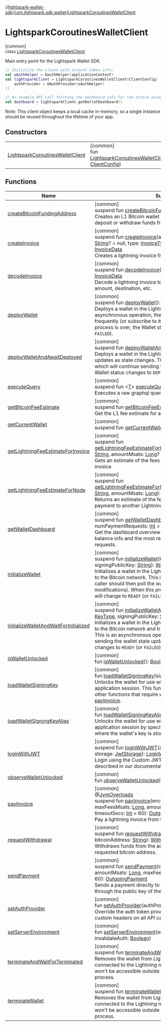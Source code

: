 //[lightspark-wallet-sdk](../../../index.md)/[com.lightspark.sdk.wallet](../index.md)/[LightsparkCoroutinesWalletClient](index.md)

# LightsparkCoroutinesWalletClient

[common]\
class [LightsparkCoroutinesWalletClient](index.md)

Main entry point for the Lightspark Wallet SDK.

```kotlin
// Initialize the client with account token info:
val oAuthHelper = OauthHelper(applicationContext)
val lightsparkClient = LightsparkCoroutinesWalletClient(ClientConfig(
    authProvider = OAuthProvider(oAuthHelper)
))

// An example API call fetching the dashboard info for the active account:
val dashboard = lightsparkClient.getWalletDashboard()
```

Note: This client object keeps a local cache in-memory, so a single instance should be reused throughout the lifetime of your app.

## Constructors

| | |
|---|---|
| [LightsparkCoroutinesWalletClient](-lightspark-coroutines-wallet-client.md) | [common]<br>fun [LightsparkCoroutinesWalletClient](-lightspark-coroutines-wallet-client.md)(config: [ClientConfig](../-client-config/index.md)) |

## Functions

| Name | Summary |
|---|---|
| [createBitcoinFundingAddress](create-bitcoin-funding-address.md) | [common]<br>suspend fun [createBitcoinFundingAddress](create-bitcoin-funding-address.md)(): [String](https://kotlinlang.org/api/latest/jvm/stdlib/kotlin/-string/index.html)<br>Creates an L1 Bitcoin wallet address which can be used to deposit or withdraw funds from the Lightning wallet. |
| [createInvoice](create-invoice.md) | [common]<br>suspend fun [createInvoice](create-invoice.md)(amountMsats: [Long](https://kotlinlang.org/api/latest/jvm/stdlib/kotlin/-long/index.html), memo: [String](https://kotlinlang.org/api/latest/jvm/stdlib/kotlin/-string/index.html)? = null, type: [InvoiceType](../../com.lightspark.sdk.wallet.model/-invoice-type/index.md) = InvoiceType.STANDARD): [InvoiceData](../../com.lightspark.sdk.wallet.model/-invoice-data/index.md)<br>Creates a lightning invoice from the current wallet. |
| [decodeInvoice](decode-invoice.md) | [common]<br>suspend fun [decodeInvoice](decode-invoice.md)(encodedInvoice: [String](https://kotlinlang.org/api/latest/jvm/stdlib/kotlin/-string/index.html)): [InvoiceData](../../com.lightspark.sdk.wallet.model/-invoice-data/index.md)<br>Decode a lightning invoice to get its details included payment amount, destination, etc. |
| [deployWallet](deploy-wallet.md) | [common]<br>suspend fun [deployWallet](deploy-wallet.md)(): [Wallet](../../com.lightspark.sdk.wallet.model/-wallet/index.md)<br>Deploys a wallet in the Lightspark infrastructure. This is an asynchronous operation, the caller should then poll the wallet frequently (or subscribe to its modifications). When this process is over, the Wallet status will change to `DEPLOYED` (or `FAILED`). |
| [deployWalletAndAwaitDeployed](deploy-wallet-and-await-deployed.md) | [common]<br>suspend fun [deployWalletAndAwaitDeployed](deploy-wallet-and-await-deployed.md)(): Flow&lt;[Wallet](../../com.lightspark.sdk.wallet.model/-wallet/index.md)&gt;<br>Deploys a wallet in the Lightspark infrastructure and triggers updates as state changes. This is an asynchronous operation, which will continue sending the wallet state updates until the Wallet status changes to `DEPLOYED` (or `FAILED`). |
| [executeQuery](execute-query.md) | [common]<br>suspend fun &lt;[T](execute-query.md)&gt; [executeQuery](execute-query.md)(query: Query&lt;[T](execute-query.md)&gt;): [T](execute-query.md)<br>Executes a raw graphql query against the server. |
| [getBitcoinFeeEstimate](get-bitcoin-fee-estimate.md) | [common]<br>suspend fun [getBitcoinFeeEstimate](get-bitcoin-fee-estimate.md)(): [FeeEstimate](../../com.lightspark.sdk.wallet.model/-fee-estimate/index.md)<br>Get the L1 fee estimate for a deposit or withdrawal. |
| [getCurrentWallet](get-current-wallet.md) | [common]<br>suspend fun [getCurrentWallet](get-current-wallet.md)(): [Wallet](../../com.lightspark.sdk.wallet.model/-wallet/index.md)? |
| [getLightningFeeEstimateForInvoice](get-lightning-fee-estimate-for-invoice.md) | [common]<br>suspend fun [getLightningFeeEstimateForInvoice](get-lightning-fee-estimate-for-invoice.md)(encodedPaymentRequest: [String](https://kotlinlang.org/api/latest/jvm/stdlib/kotlin/-string/index.html), amountMsats: [Long](https://kotlinlang.org/api/latest/jvm/stdlib/kotlin/-long/index.html)? = null): [CurrencyAmount](../../com.lightspark.sdk.wallet.model/-currency-amount/index.md)<br>Gets an estimate of the fees that will be paid for a Lightning invoice. |
| [getLightningFeeEstimateForNode](get-lightning-fee-estimate-for-node.md) | [common]<br>suspend fun [getLightningFeeEstimateForNode](get-lightning-fee-estimate-for-node.md)(destinationNodePublicKey: [String](https://kotlinlang.org/api/latest/jvm/stdlib/kotlin/-string/index.html), amountMsats: [Long](https://kotlinlang.org/api/latest/jvm/stdlib/kotlin/-long/index.html)): [CurrencyAmount](../../com.lightspark.sdk.wallet.model/-currency-amount/index.md)<br>Returns an estimate of the fees that will be paid to send a payment to another Lightning node. |
| [getWalletDashboard](get-wallet-dashboard.md) | [common]<br>suspend fun [getWalletDashboard](get-wallet-dashboard.md)(numTransactions: [Int](https://kotlinlang.org/api/latest/jvm/stdlib/kotlin/-int/index.html) = 20, numPaymentRequests: [Int](https://kotlinlang.org/api/latest/jvm/stdlib/kotlin/-int/index.html) = 20): [WalletDashboard](../../com.lightspark.sdk.wallet.graphql/-wallet-dashboard/index.md)?<br>Get the dashboard overview for a Lightning wallet. Includes balance info and the most recent transactions and payment requests. |
| [initializeWallet](initialize-wallet.md) | [common]<br>suspend fun [initializeWallet](initialize-wallet.md)(keyType: [KeyType](../../com.lightspark.sdk.wallet.model/-key-type/index.md), signingPublicKey: [String](https://kotlinlang.org/api/latest/jvm/stdlib/kotlin/-string/index.html)): [Wallet](../../com.lightspark.sdk.wallet.model/-wallet/index.md)<br>Initializes a wallet in the Lightspark infrastructure and syncs it to the Bitcoin network. This is an asynchronous operation, the caller should then poll the wallet frequently (or subscribe to its modifications). When this process is over, the Wallet status will change to `READY` (or `FAILED`). |
| [initializeWalletAndWaitForInitialized](initialize-wallet-and-wait-for-initialized.md) | [common]<br>suspend fun [initializeWalletAndWaitForInitialized](initialize-wallet-and-wait-for-initialized.md)(keyType: [KeyType](../../com.lightspark.sdk.wallet.model/-key-type/index.md), signingPublicKey: [String](https://kotlinlang.org/api/latest/jvm/stdlib/kotlin/-string/index.html)): Flow&lt;[Wallet](../../com.lightspark.sdk.wallet.model/-wallet/index.md)&gt;<br>Initializes a wallet in the Lightspark infrastructure and syncs it to the Bitcoin network and triggers updates as state changes. This is an asynchronous operation, which will continue sending the wallet state updates until the Wallet status changes to `READY` (or `FAILED`). |
| [isWalletUnlocked](is-wallet-unlocked.md) | [common]<br>fun [isWalletUnlocked](is-wallet-unlocked.md)(): [Boolean](https://kotlinlang.org/api/latest/jvm/stdlib/kotlin/-boolean/index.html) |
| [loadWalletSigningKey](load-wallet-signing-key.md) | [common]<br>fun [loadWalletSigningKey](load-wallet-signing-key.md)(signingKeyBytesPEM: [ByteArray](https://kotlinlang.org/api/latest/jvm/stdlib/kotlin/-byte-array/index.html))<br>Unlocks the wallet for use with the SDK for the current application session. This function must be called before any other functions that require wallet signing keys, including [payInvoice](pay-invoice.md). |
| [loadWalletSigningKeyAlias](load-wallet-signing-key-alias.md) | [common]<br>fun [loadWalletSigningKeyAlias](load-wallet-signing-key-alias.md)(signingKeyAlias: [String](https://kotlinlang.org/api/latest/jvm/stdlib/kotlin/-string/index.html))<br>Unlocks the wallet for use with the SDK for the current application session by specifying a key alias in the KeyStore where the wallet's key is stored. |
| [loginWithJWT](login-with-j-w-t.md) | [common]<br>suspend fun [loginWithJWT](login-with-j-w-t.md)(accountId: [String](https://kotlinlang.org/api/latest/jvm/stdlib/kotlin/-string/index.html), jwt: [String](https://kotlinlang.org/api/latest/jvm/stdlib/kotlin/-string/index.html), storage: [JwtStorage](../../com.lightspark.sdk.wallet.auth.jwt/-jwt-storage/index.md)): [LoginWithJWTOutput](../../com.lightspark.sdk.wallet.model/-login-with-j-w-t-output/index.md)<br>Login using the Custom JWT authentication scheme described in our documentation. |
| [observeWalletUnlocked](observe-wallet-unlocked.md) | [common]<br>fun [observeWalletUnlocked](observe-wallet-unlocked.md)(): Flow&lt;[Boolean](https://kotlinlang.org/api/latest/jvm/stdlib/kotlin/-boolean/index.html)&gt; |
| [payInvoice](pay-invoice.md) | [common]<br>@[JvmOverloads](https://kotlinlang.org/api/latest/jvm/stdlib/kotlin.jvm/-jvm-overloads/index.html)<br>suspend fun [payInvoice](pay-invoice.md)(encodedInvoice: [String](https://kotlinlang.org/api/latest/jvm/stdlib/kotlin/-string/index.html), maxFeesMsats: [Long](https://kotlinlang.org/api/latest/jvm/stdlib/kotlin/-long/index.html), amountMsats: [Long](https://kotlinlang.org/api/latest/jvm/stdlib/kotlin/-long/index.html)? = null, timeoutSecs: [Int](https://kotlinlang.org/api/latest/jvm/stdlib/kotlin/-int/index.html) = 60): [OutgoingPayment](../../com.lightspark.sdk.wallet.model/-outgoing-payment/index.md)<br>Pay a lightning invoice from the current wallet. |
| [requestWithdrawal](request-withdrawal.md) | [common]<br>suspend fun [requestWithdrawal](request-withdrawal.md)(amountSats: [Long](https://kotlinlang.org/api/latest/jvm/stdlib/kotlin/-long/index.html), bitcoinAddress: [String](https://kotlinlang.org/api/latest/jvm/stdlib/kotlin/-string/index.html)): [WithdrawalRequest](../../com.lightspark.sdk.wallet.model/-withdrawal-request/index.md)<br>Withdraws funds from the account and sends it to the requested bitcoin address. |
| [sendPayment](send-payment.md) | [common]<br>suspend fun [sendPayment](send-payment.md)(destinationPublicKey: [String](https://kotlinlang.org/api/latest/jvm/stdlib/kotlin/-string/index.html), amountMsats: [Long](https://kotlinlang.org/api/latest/jvm/stdlib/kotlin/-long/index.html), maxFeesMsats: [Long](https://kotlinlang.org/api/latest/jvm/stdlib/kotlin/-long/index.html), timeoutSecs: [Int](https://kotlinlang.org/api/latest/jvm/stdlib/kotlin/-int/index.html) = 60): [OutgoingPayment](../../com.lightspark.sdk.wallet.model/-outgoing-payment/index.md)<br>Sends a payment directly to a node on the Lightning Network through the public key of the node without an invoice. |
| [setAuthProvider](set-auth-provider.md) | [common]<br>fun [setAuthProvider](set-auth-provider.md)(authProvider: AuthProvider)<br>Override the auth token provider for this client to provide custom headers on all API calls. |
| [setServerEnvironment](set-server-environment.md) | [common]<br>fun [setServerEnvironment](set-server-environment.md)(environment: ServerEnvironment, invalidateAuth: [Boolean](https://kotlinlang.org/api/latest/jvm/stdlib/kotlin/-boolean/index.html)) |
| [terminateAndWaitForTerminated](terminate-and-wait-for-terminated.md) | [common]<br>suspend fun [terminateAndWaitForTerminated](terminate-and-wait-for-terminated.md)(): Flow&lt;[Wallet](../../com.lightspark.sdk.wallet.model/-wallet/index.md)&gt;<br>Removes the wallet from Lightspark infrastructure. It won't be connected to the Lightning network anymore and its funds won't be accessible outside of the Funds Recovery Kit process. |
| [terminateWallet](terminate-wallet.md) | [common]<br>suspend fun [terminateWallet](terminate-wallet.md)(): [Wallet](../../com.lightspark.sdk.wallet.model/-wallet/index.md)<br>Removes the wallet from Lightspark infrastructure. It won't be connected to the Lightning network anymore and its funds won't be accessible outside of the Funds Recovery Kit process. |
